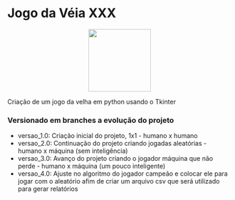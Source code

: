 # Jogo da Véia XXX
<p align="center">
<img src="https://upload.wikimedia.org/wikipedia/commons/thumb/8/89/Jogo_da_velha_-_tic_tac_toe.png/1210px-Jogo_da_velha_-_tic_tac_toe.png" width="140" />  
</p>
Criação de um jogo da velha em python usando o Tkinter

### Versionado em branches a evolução do projeto

- versao_1.0: Criação inicial do projeto, 1x1 - humano x humano
- versao_2.0: Continuação do projeto criando jogadas aleatórias - humano x máquina (sem inteligência)
- versao_3.0: Avanço do projeto criando o jogador máquina que não perde - humano x máquina (um pouco inteligente)
- versao_4.0: Ajuste no algoritmo do jogador campeão e colocar ele para jogar com o aleatório afim de criar um arquivo csv que será utilizado para gerar relatórios
